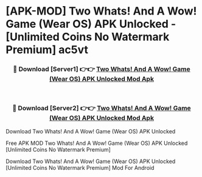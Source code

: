 # [APK-MOD] Two Whats! And A Wow! Game (Wear OS) APK Unlocked - [Unlimited Coins No Watermark Premium] ac5vt



<div align="center">
<h3>🔴 Download [Server1] 👉👉 <a href="https://momento.my/?title=Two_Whats!_And_A_Wow!_Game_(Wear_OS)_APK_Unlocked">Two Whats! And A Wow! Game (Wear OS) APK Unlocked Mod Apk</a></h3><br>

<h3>🔴 Download [Server2] 👉👉 <a href="https://momento.my/?title=Two_Whats!_And_A_Wow!_Game_(Wear_OS)_APK_Unlocked">Two Whats! And A Wow! Game (Wear OS) APK Unlocked Mod Apk</a></h3>
</div>



Download Two Whats! And A Wow! Game (Wear OS) APK Unlocked 

Free APK MOD Two Whats! And A Wow! Game (Wear OS) APK Unlocked [Unlimited Coins No Watermark Premium]

Download Two Whats! And A Wow! Game (Wear OS) APK Unlocked [Unlimited Coins No Watermark Premium] Mod For Android
